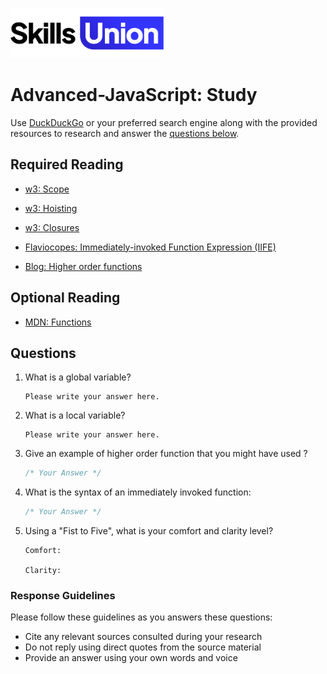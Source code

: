 [<img src="assets/images/su-logo.png" alt="Skills Union Logo" height="80px" />](https://www.skillsunion.com/)
# Advanced-JavaScript: Study

Use [DuckDuckGo](https://duckduckgo.com/) or your preferred search engine along with the provided resources to research and answer the [questions below](#questions).

## Required Reading


- [w3: Scope](https://www.w3schools.com/js/js_scope.asp)

- [w3: Hoisting](https://www.w3schools.com/js/js_hoisting.asp)

- [w3: Closures](https://www.w3schools.com/js/js_function_closures.asp)

- [Flaviocopes: Immediately-invoked Function Expression (IIFE)](https://flaviocopes.com/javascript-iife/)

- [Blog: Higher order functions ](https://blog.bitsrc.io/understanding-higher-order-functions-in-javascript-75461803bad#:~:text=Higher%20order%20functions%20are%20functions,For%20example%2C%20Array.)

## Optional Reading

- [MDN: Functions](https://developer.mozilla.org/en-US/docs/Web/JavaScript/Guide/Functions)

## Questions

1. What is a global variable?

    ```
    Please write your answer here.
    ```

1. What is a local variable?

    ```
    Please write your answer here.
    ```

1. Give an example of higher order function that you might have used ?

    ```js
    /* Your Answer */
    ```

1. What is the syntax of an immediately invoked function:

    ```js
    /* Your Answer */
    ```

1. Using a "Fist to Five", what is your comfort and clarity level?

    ```
    Comfort:

    Clarity:
    ```

### Response Guidelines

Please follow these guidelines as you answers these questions:

- Cite any relevant sources consulted during your research
- Do not reply using direct quotes from the source material
- Provide an answer using your own words and voice
